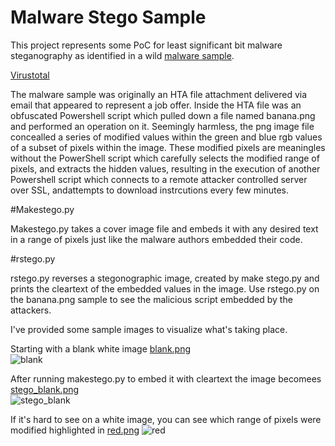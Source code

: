 # Malware Stego Sample

This project represents some PoC for least significant bit malware steganography as identified in a wild [malware sample](https://www.hybrid-analysis.com/sample/f1f0341bfe3b803ca654f43290410584c03c80c22c1ae1e7e87ef1d7f5b7e6ed?environmentId=120).

[Virustotal](https://www.virustotal.com/gui/file/f1f0341bfe3b803ca654f43290410584c03c80c22c1ae1e7e87ef1d7f5b7e6ed/detection)

The malware sample was originally an HTA file attachment delivered via email that appeared to represent a job offer. Inside the HTA file was an obfuscated Powershell script which pulled down a file named banana.png and performed an operation on it. Seemingly harmless, the png image file concealled a series of modified values within the green and blue rgb values of a subset of pixels within the image. These modified pixels are meaningles without the PowerShell script which carefully selects the modified range of pixels, and extracts the hidden values, resulting in the execution of another Powershell script which connects to a remote attacker controlled server over SSL, andattempts to download instrcutions every few minutes.

#Makestego.py

Makestego.py takes a cover image file and embeds it with any desired text in a range of pixels just like the malware authors embedded their code.

#rstego.py 

rstego.py reverses a stegonographic image, created by make stego.py and prints the cleartext of the embedded values in the image. Use rstego.py on the banana.png sample to see the malicious script embedded by the attackers.

I've provided some sample images to visualize what's taking place.

Starting with a blank white image [blank.png](https://github.com/molware/stego/blob/master/cover/blank.png)  
![blank](https://user-images.githubusercontent.com/58926312/125150018-932c2b00-e10a-11eb-8b35-65b779ad2991.png)

After running makestego.py to embed it with cleartext the image becomees [stego_blank.png](https://github.com/molware/stego/blob/master/stego/stego_blank.png)  
![stego_blank](https://user-images.githubusercontent.com/58926312/125150114-30875f00-e10b-11eb-9a96-eda94297b43b.png)


If it's hard to see on a white image, you can see which range of pixels were modified highlighted in [red.png](https://github.com/molware/stego/blob/master/cover/red.png)  ![red](https://user-images.githubusercontent.com/58926312/125151768-87defc80-e116-11eb-9b26-2996566922ec.png)



